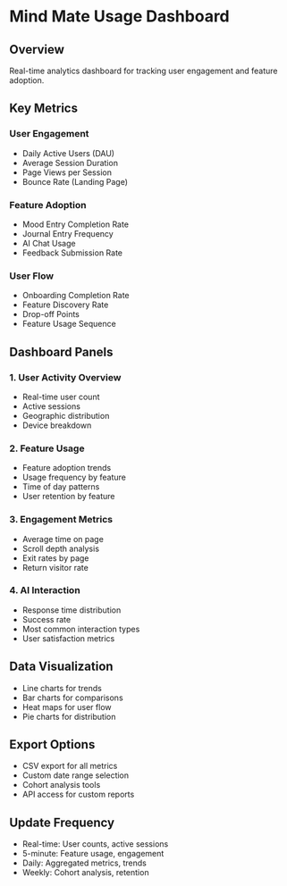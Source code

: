 # Mind Mate Usage Dashboard

## Overview
Real-time analytics dashboard for tracking user engagement and feature adoption.

## Key Metrics

### User Engagement
- Daily Active Users (DAU)
- Average Session Duration
- Page Views per Session
- Bounce Rate (Landing Page)

### Feature Adoption
- Mood Entry Completion Rate
- Journal Entry Frequency
- AI Chat Usage
- Feedback Submission Rate

### User Flow
- Onboarding Completion Rate
- Feature Discovery Rate
- Drop-off Points
- Feature Usage Sequence

## Dashboard Panels

### 1. User Activity Overview
- Real-time user count
- Active sessions
- Geographic distribution
- Device breakdown

### 2. Feature Usage
- Feature adoption trends
- Usage frequency by feature
- Time of day patterns
- User retention by feature

### 3. Engagement Metrics
- Average time on page
- Scroll depth analysis
- Exit rates by page
- Return visitor rate

### 4. AI Interaction
- Response time distribution
- Success rate
- Most common interaction types
- User satisfaction metrics

## Data Visualization
- Line charts for trends
- Bar charts for comparisons
- Heat maps for user flow
- Pie charts for distribution

## Export Options
- CSV export for all metrics
- Custom date range selection
- Cohort analysis tools
- API access for custom reports

## Update Frequency
- Real-time: User counts, active sessions
- 5-minute: Feature usage, engagement
- Daily: Aggregated metrics, trends
- Weekly: Cohort analysis, retention 